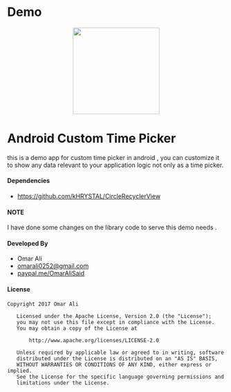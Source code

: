 
# Demo
<div align="center">
  <a href="https://www.youtube.com/watch?v=7m0yG9PXvLA">
  <img src="https://github.com/OmarAliSaid/CustomTimePicker/blob/master/ScreenShots/Screenshot_1.jpeg" width="200"></a>
</div>

# Android Custom Time Picker
this is a demo app for custom time picker in android , you can customize it to show any data relevant to your application 
logic not only as a time picker.


#### Dependencies
* https://github.com/kHRYSTAL/CircleRecyclerView

#### NOTE
I have done some changes on the library code to serve this demo needs .

#### Developed By 
* Omar Ali
* omarali0252@gmail.com
* <a href="https://www.paypal.me/OmarAliSaid">paypal.me/OmarAliSaid</a> <br/>

#### License
```
Copyright 2017 Omar Ali

   Licensed under the Apache License, Version 2.0 (the "License");
   you may not use this file except in compliance with the License.
   You may obtain a copy of the License at

       http://www.apache.org/licenses/LICENSE-2.0

   Unless required by applicable law or agreed to in writing, software
   distributed under the License is distributed on an "AS IS" BASIS,
   WITHOUT WARRANTIES OR CONDITIONS OF ANY KIND, either express or implied.
   See the License for the specific language governing permissions and
   limitations under the License.

```
